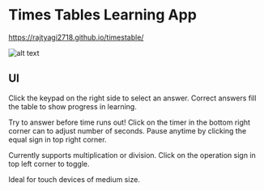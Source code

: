 # Times Tables Learning App
https://rajtyagi2718.github.io/timestable/

![alt text](https://github.com/rajtyagi2718/timestable/blob/master/demo/demo.gif)

## UI
Click the keypad on the right side to select an answer. Correct answers fill the table to show progress in learning.

Try to answer before time runs out! Click on the timer in the bottom right corner can to adjust number of seconds. Pause anytime by clicking the equal sign in top right corner. 

Currently supports multiplication or division. Click on the operation sign in top left corner to toggle.

Ideal for touch devices of medium size.
